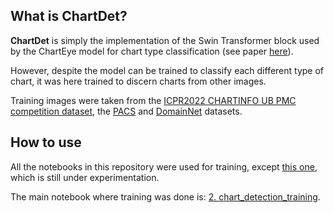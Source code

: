 ## What is ChartDet?
**ChartDet** is simply the implementation of the Swin Transformer block used by the ChartEye model for chart type classification (see paper [here](https://arxiv.org/abs/2408.16123)).

However, despite the model can be trained to classify each different type of chart, it was here trained to discern  charts from other images.

Training images were taken from the [ICPR2022 CHARTINFO UB PMC competition dataset](https://www.kaggle.com/datasets/pranithchowdary/icpr-2022?resource=download-directory), the [PACS](https://paperswithcode.com/dataset/pacs) and [DomainNet](https://paperswithcode.com/dataset/domainnet) datasets.


## How to use
All the notebooks in this repository were used for training, except [this one](./2.1%20chart_multiclassification_training.ipynb), which is still under experimentation.

The main notebook where training was done is: [2. chart_detection_training](./2.%20chart_detection_training.ipynb).
